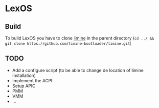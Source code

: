 # LexOS

## Build

To build LexOS you have to clone [limine](https://github.com/limine-bootloader/limine) in the parent directory (``cd ../ && git clone https://github.com/limine-bootloader/limine.git``)

## TODO

-   Add a configure script (to be able to change de location of limine installation)
-   Implement the ACPI
-   Setup APIC
-   PMM
-   VMM
-   ...
